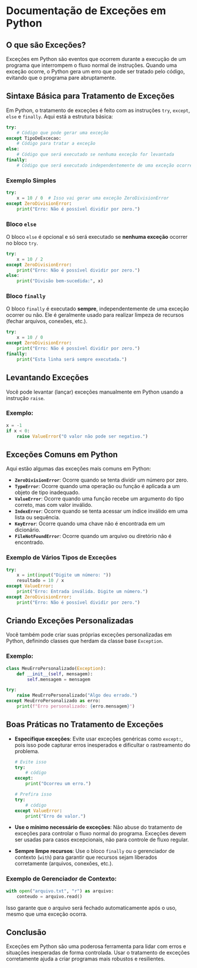 # Documentação de Exceções em Python

## O que são Exceções?

Exceções em Python são eventos que ocorrem durante a execução de um programa que interrompem o fluxo normal de instruções. Quando uma exceção ocorre, o Python gera um erro que pode ser tratado pelo código, evitando que o programa pare abruptamente.

## Sintaxe Básica para Tratamento de Exceções

Em Python, o tratamento de exceções é feito com as instruções `try`, `except`, `else` e `finally`. Aqui está a estrutura básica:

```python
try:
    # Código que pode gerar uma exceção
except TipoDeExcecao:
    # Código para tratar a exceção
else:
    # Código que será executado se nenhuma exceção for levantada
finally:
    # Código que será executado independentemente de uma exceção ocorrer ou não
```

### Exemplo Simples

```python
try:
    x = 10 / 0  # Isso vai gerar uma exceção ZeroDivisionError
except ZeroDivisionError:
    print("Erro: Não é possível dividir por zero.")
```

### Bloco `else`
O bloco `else` é opcional e só será executado se **nenhuma exceção** ocorrer no bloco `try`.

```python
try:
    x = 10 / 2
except ZeroDivisionError:
    print("Erro: Não é possível dividir por zero.")
else:
    print("Divisão bem-sucedida:", x)
```

### Bloco `finally`
O bloco `finally` é executado **sempre**, independentemente de uma exceção ocorrer ou não. Ele é geralmente usado para realizar limpeza de recursos (fechar arquivos, conexões, etc.).

```python
try:
    x = 10 / 0
except ZeroDivisionError:
    print("Erro: Não é possível dividir por zero.")
finally:
    print("Esta linha será sempre executada.")
```

## Levantando Exceções

Você pode levantar (lançar) exceções manualmente em Python usando a instrução `raise`.

### Exemplo:

```python
x = -1
if x < 0:
    raise ValueError("O valor não pode ser negativo.")
```

## Exceções Comuns em Python

Aqui estão algumas das exceções mais comuns em Python:

- **`ZeroDivisionError`**: Ocorre quando se tenta dividir um número por zero.
- **`TypeError`**: Ocorre quando uma operação ou função é aplicada a um objeto de tipo inadequado.
- **`ValueError`**: Ocorre quando uma função recebe um argumento do tipo correto, mas com valor inválido.
- **`IndexError`**: Ocorre quando se tenta acessar um índice inválido em uma lista ou sequência.
- **`KeyError`**: Ocorre quando uma chave não é encontrada em um dicionário.
- **`FileNotFoundError`**: Ocorre quando um arquivo ou diretório não é encontrado.

### Exemplo de Vários Tipos de Exceções

```python
try:
    x = int(input("Digite um número: "))
    resultado = 10 / x
except ValueError:
    print("Erro: Entrada inválida. Digite um número.")
except ZeroDivisionError:
    print("Erro: Não é possível dividir por zero.")
```

## Criando Exceções Personalizadas

Você também pode criar suas próprias exceções personalizadas em Python, definindo classes que herdam da classe base `Exception`.

### Exemplo:

```python
class MeuErroPersonalizado(Exception):
    def __init__(self, mensagem):
        self.mensagem = mensagem

try:
    raise MeuErroPersonalizado("Algo deu errado.")
except MeuErroPersonalizado as erro:
    print(f"Erro personalizado: {erro.mensagem}")
```

## Boas Práticas no Tratamento de Exceções

- **Especifique exceções**: Evite usar exceções genéricas como `except:`, pois isso pode capturar erros inesperados e dificultar o rastreamento do problema.
  
  ```python
  # Evite isso
  try:
      # código
  except:
      print("Ocorreu um erro.")
  
  # Prefira isso
  try:
      # código
  except ValueError:
      print("Erro de valor.")
  ```

- **Use o mínimo necessário de exceções**: Não abuse do tratamento de exceções para controlar o fluxo normal do programa. Exceções devem ser usadas para casos excepcionais, não para controle de fluxo regular.

- **Sempre limpe recursos**: Use o bloco `finally` ou o gerenciador de contexto (`with`) para garantir que recursos sejam liberados corretamente (arquivos, conexões, etc.).

### Exemplo de Gerenciador de Contexto:

```python
with open("arquivo.txt", "r") as arquivo:
    conteudo = arquivo.read()
```

Isso garante que o arquivo será fechado automaticamente após o uso, mesmo que uma exceção ocorra.

## Conclusão

Exceções em Python são uma poderosa ferramenta para lidar com erros e situações inesperadas de forma controlada. Usar o tratamento de exceções corretamente ajuda a criar programas mais robustos e resilientes.